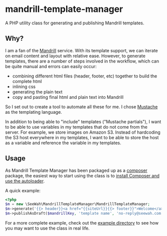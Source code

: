 mandrill-template-manager
=========================

A PHP utility class for generating and publishing Mandrill templates.

Why?
----

I am a fan of the [Mandrill](http://mandrill.com) service. With its template support, we can iterate on email content and layout with relative ease. However, to generate templates, there are a number of steps involved in the workflow, which can be quite manual and errors can easily occur:

 * combining different html files (header, footer, etc) together to build the complete html
 * inlining css
 * generating the plain text
 * copy and pasting final html and plain text into Mandrill

So I set out to create a tool to automate all these for me. I chose [Mustache](http://mustache.github.com/) as the templating language.

In addition to being able to "include" templates ("Mustache partials"), I want to be able to use variables in my templates that do not come from the server. For example, we store images on Amazon S3. Instead of hardcoding the S3 host everywhere in my templates, I want to be able to store the host as a variable and reference the variable in my templates.

Usage
-----

As Mandrill Template Manager has been packaged up as a [composer](http://getcomposer.org/) package, the easiest way to start using the class is to [install Composer and use the autoloader](http://getcomposer.org/doc/00-intro.md).

A quick example:

```php
<?php
$m = new \SeeWah\MandrillTemplateManager\MandrillTemplateManager;
$m->generate('{{> header}}<a href="{{siteUrl}}{{> footer}}">Welcome</a>', $partials, array('siteUrl' => 'http://seewah.com'), $css);
$m->publishAsDraft($mandrillKey, 'template name', 'no-reply@seewah.com', 'See Wah', 'Getting started');
```

For a more complete example, check out the [example directory](https://github.com/seewah/mandrill-template-manager/tree/master/example) to see how you may want to use the class in real life.


